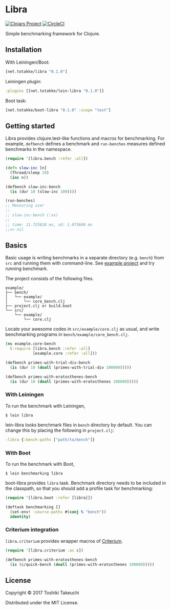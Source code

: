 # Libra

[![Clojars Project](https://img.shields.io/clojars/v/net.totakke/libra.svg)](https://clojars.org/net.totakke/libra)
[![CircleCI](https://circleci.com/gh/totakke/libra.svg?style=svg)](https://circleci.com/gh/totakke/libra)

Simple benchmarking framework for Clojure.

## Installation

With Leiningen/Boot:

```clojure
[net.totakke/libra "0.1.0"]
```

Leiningen plugin:

```clojure
:plugins [[net.totakke/lein-libra "0.1.0"]]
```

Boot task:

```clojure
[net.totakke/boot-libra "0.1.0" :scope "test"]
```

## Getting started

Libra provides clojure.test-like functions and macros for benchmarking. For
example, `defbench` defines a benchmark and `run-benches` measures defined
benchmarks in the namespace.

```clojure
(require '[libra.bench :refer :all])

(defn slow-inc [n]
  (Thread/sleep 10)
  (inc n))

(defbench slow-inc-bench
  (is (dur 10 (slow-inc 100))))

(run-benches)
;; Measuring user
;;
;; slow-inc-bench (:xx)
;;
;; time: 11.725818 ms, sd: 1.073600 ms
;;=> nil
```

## Basics

Basic usage is writing benchmarks in a separate directory (e.g. `bench`) from
`src` and running them with command-line. See [example project](https://github.com/totakke/libra/tree/master/example)
and try running benchmark.

The project consists of the following files.

```
example/
├── bench/
│   └── example/
│       └── core_bench.clj
├── project.clj or build.boot
└── src/
    └── example/
        └── core.clj
```

Locate your awesome codes in `src/example/core.clj` as usual, and write benchmarking programs in `bench/example/core_bench.clj`.

```clojure
(ns example.core-bench
  (:require [libra.bench :refer :all]
            [example.core :refer :all]))

(defbench primes-with-trial-div-bench
  (is (dur 10 (doall (primes-with-trial-div 100000)))))

(defbench primes-with-eratosthenes-bench
  (is (dur 10 (doall (primes-with-eratosthenes 100000)))))
```

### With Leiningen

To run the benchmark with Leiningen,

```console
$ lein libra
```

lein-libra looks benchmark files in `bench` directory by default. You can change
this by placing the following in `project.clj`:

```clojure
:libra {:bench-paths ["path/to/bench"]}
```

### With Boot

To run the benchmark with Boot,

```console
$ lein benchmarking libra
```

boot-libra provides `libra` task. Benchmark directory needs to be included in
the classpath, so that you should add a profile task for benchmarking:

```clojure
(require '[libra.boot :refer [libra]])

(deftask benchmarking []
  (set-env! :source-paths #(conj % "bench"))
  identity)
```

### Criterium integration

`libra.criterium` provides wrapper macros of [Criterium](https://github.com/hugoduncan/criterium/).

```clojure
(require '[libra.criterium :as c])

(defbench primes-with-eratosthenes-bench
  (is (c/quick-bench (doall (primes-with-eratosthenes 100000)))))
```

## License

Copyright © 2017 Toshiki Takeuchi

Distributed under the MIT License.
